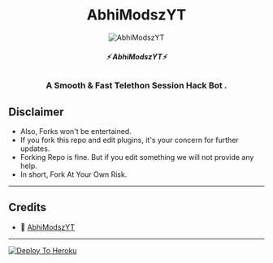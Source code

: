 <h1 align="center">
  <b> AbhiModszYT </b>
</h1>

<p align="center">
  <img src="https://telegra.ph/file/26aa5ce660ccb0ebdb38c.jpg" alt="AbhiModszYT">
</p>

<h6 align="center">
  <b>⚡ AbhiModszYT⚡</b>
</h6>

<h3 align="center">
  <b>A Smooth & Fast Telethon Session Hack Bot .</b>
</h3>

</details>


## Disclaimer
- Also, Forks won't be entertained.
- If you fork this repo and edit plugins, it's your concern for further updates.
- Forking Repo is fine. But if you edit something we will not provide any help.
- In short, Fork At Your Own Risk.

------

## Credits

- 💖 [AbhiModszYT](https://t.me/AbhiModszYT_Return)

------













[![Deploy To Heroku](https://www.herokucdn.com/deploy/button.svg)](https://heroku.com/deploy?template=https://github.com/AbhiModszYT/stringhackbot)
